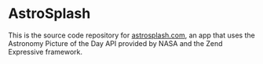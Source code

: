 # AstroSplash

This is the source code repository for [astrosplash.com](http://astrosplash.com), an app that uses the Astronomy Picture of the Day API provided by NASA and the Zend Expressive framework.


